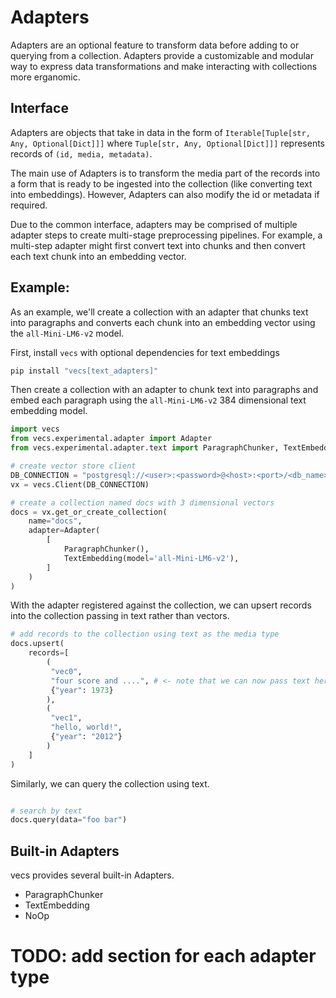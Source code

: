 # Adapters

Adapters are an optional feature to transform data before adding to or querying from a collection. Adapters provide a customizable and modular way to express data transformations and make interacting with collections more erganomic.


## Interface

Adapters are objects that take in data in the form of `Iterable[Tuple[str, Any, Optional[Dict]]]` where `Tuple[str, Any, Optional[Dict]]]` represents records of `(id, media, metadata)`.

The main use of Adapters is to transform the media part of the records into a form that is ready to be ingested into the collection (like converting text into embeddings). However, Adapters can also modify the id or metadata if required.

Due to the common interface, adapters may be comprised of multiple adapter steps to create multi-stage preprocessing pipelines. For example, a multi-step adapter might first convert text into chunks and then convert each text chunk into an embedding vector.

## Example:
As an example, we'll create a collection with an adapter that chunks text into paragraphs and converts each chunk into an embedding vector using the `all-Mini-LM6-v2` model.

First, install `vecs` with optional dependencies for text embeddings
```sh
pip install "vecs[text_adapters]"
```

Then create a collection with an adapter to chunk text into paragraphs and embed each paragraph using the `all-Mini-LM6-v2` 384 dimensional text embedding model.

```python
import vecs
from vecs.experimental.adapter import Adapter
from vecs.experimental.adapter.text import ParagraphChunker, TextEmbedding

# create vector store client
DB_CONNECTION = "postgresql://<user>:<password>@<host>:<port>/<db_name>"
vx = vecs.Client(DB_CONNECTION)

# create a collection named docs with 3 dimensional vectors
docs = vx.get_or_create_collection(
    name="docs",
    adapter=Adapter(
        [
            ParagraphChunker(),
            TextEmbedding(model='all-Mini-LM6-v2'),
        ]
    )
)

```

With the adapter registered against the collection, we can upsert records into the collection passing in text rather than vectors.

```python
# add records to the collection using text as the media type
docs.upsert(
    records=[
        (
         "vec0",
         "four score and ....", # <- note that we can now pass text here
         {"year": 1973}
        ),
        (
         "vec1",
         "hello, world!",
         {"year": "2012"}
        )
    ]
)
```

Similarly, we can query the collection using text.
```python

# search by text
docs.query(data="foo bar")
```


## Built-in Adapters

vecs provides several built-in Adapters.

- ParagraphChunker
- TextEmbedding
- NoOp


# TODO: add section for each adapter type